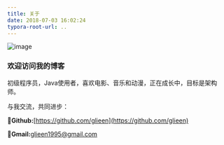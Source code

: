 ```yaml
---
title: 关于
date: 2018-07-03 16:02:24
typora-root-url: ..
---
```


![image](https://wx2.sinaimg.cn/large/005tkHc2gy1fzf5881bc2j31hc0xcn2j.jpg)

### 欢迎访问我的博客

初级程序员，Java使用者，喜欢电影、音乐和动漫，正在成长中，目标是架构师。

与我交流，共同进步：

🐙**Github:**[https://github.com/glieen](https://github.com/glieen)

📧**Gmail:**[glieen1995@gmail.com](mailto:glieen1995@gmail.com)

